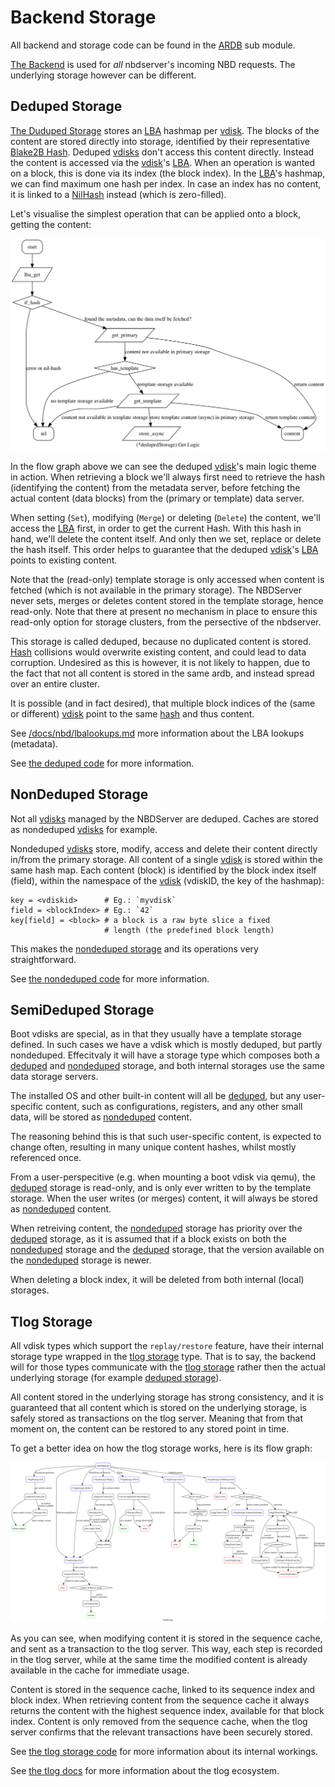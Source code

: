 # Backend Storage

All backend and storage code can be found in the [ARDB][ardb] sub module.

[The Backend][ardb.backend] is used for _all_ nbdserver's incoming NBD requests. The underlying storage however can be different.

## Deduped Storage

[The Duduped Storage][ardb.deduped] stores an [LBA][lba] hashmap per [vdisk][vdisk]. The blocks of the content are stored directly into storage, identified by their representative [Blake2B Hash][blake2b.hash]. Deduped [vdisks][vdisk] don't access this content directly. Instead the content is accessed via the [vdisk][vdisk]'s [LBA][lba]. When an operation is wanted on a block, this is done via its index (the block index). In the [LBA][lba]'s hashmap, we can find maximum one hash per index. In case an index has no content, it is linked to a [NilHash][lba.nilhash] instead (which is zero-filled).

Let's visualise the simplest operation that can be applied onto a block, getting the content:

![(*ardb.dedupedStorage).Get](/docs/assets/deduped_get.png)

In the flow graph above we can see the deduped [vdisk][vdisk]'s main logic theme in action. When retrieving a block we'll always first need to retrieve the hash (identifying the content) from the metadata server, before fetching the actual content (data blocks) from the (primary or template) data server.

When setting (`Set`), modifying (`Merge`) or deleting (`Delete`) the content, we'll access the [LBA][lba] first, in order to get the current Hash. With this hash in hand, we'll delete the content itself. And only then we set, replace or delete the hash itself. This order helps to guarantee that the deduped [vdisk][vdisk]'s [LBA][lba] points to existing content.

Note that the (read-only) template storage is only accessed when content is fetched (which is not available in the primary storage). The NBDServer never sets, merges or deletes content stored in the template storage, hence read-only. Note that there at present no mechanism in place to ensure this read-only option for storage clusters, from the persective of the nbdserver.

This storage is called deduped, because no duplicated content is stored. [Hash][blake2b.hash] collisions would overwrite existing content, and could lead to data corruption. Undesired as this is however, it is not likely to happen, due to the fact that not all content is stored in the same ardb, and instead spread over an entire cluster.

It is possible (and in fact desired), that multiple block indices of the (same or different) [vdisk][vdisk] point to the same [hash][blake2b.hash] and thus content.

See [/docs/nbd/lbalookups.md](/docs/nbd/lbalookups.md) more information about the LBA lookups (metadata).

See [the deduped code](/nbdserver/ardb/deduped.go) for more information.

## NonDeduped Storage

Not all [vdisks][vdisk] managed by the NBDServer are deduped. Caches are stored as nondeduped [vdisks][vdisk] for example.

Nondeduped [vdisks][vdisk] store, modify, access and delete their content directly in/from the primary storage. All content of a single [vdisk][vdisk] is stored within the same hash map. Each content (block) is identified by the block index itself (field), within the namespace of the [vdisk][vdisk] (vdiskID, the key of the hashmap):

```
key = <vdiskid>      # Eg.: `myvdisk`
field = <blockIndex> # Eg.: `42`
key[field] = <block> # a block is a raw byte slice a fixed
                     # length (the predefined block length)
```

This makes the [nondeduped storage][ardb.nondeduped] and its operations very straightforward. 

See [the nondeduped code](/nbdserver/ardb/nondeduped.go) for more information.

## SemiDeduped Storage

Boot vdisks are special, as in that they usually have a template storage defined.
In such cases we have a vdisk which is mostly deduped, but partly nondeduped.
Effecitvaly it will have a storage type which composes both a [deduped][ardb.deduped] and [nondeduped][ardb.nondeduped] storage,
and both internal storages use the same data storage servers.

The installed OS and other built-in content will all be [deduped][ardb.deduped],
but any user-specific content, such as configurations, registers, and any other small data,
will be stored as [nondeduped][ardb.nondeduped] content.

The reasoning behind this is that such user-specific content,
is expected to change often, resulting in many unique content hashes,
whilst mostly referenced once.

From a user-perspecitive (e.g. when mounting a boot vdisk via qemu),
the [deduped][ardb.deduped] storage is read-only, and is only ever written to by the template  storage.
When the user writes (or merges) content, it will always be stored as [nondeduped][ardb.nondeduped] content.

When retreiving content, the [nondeduped][ardb.nondeduped] storage has priority over the [deduped][ardb.deduped] storage,
as it is assumed that if a block exists on both the [nondeduped][ardb.nondeduped] storage and the [deduped][ardb.deduped] storage,
that the version available on the [nondeduped][ardb.nondeduped] storage is newer.

When deleting a block index, it will be deleted from both internal (local) storages.

## Tlog Storage

All vdisk types which support the `replay/restore` feature, have their internal storage type wrapped in the [tlog storage][ardb.tlog] type. That is to say, the backend will for those types communicate with the [tlog storage][ardb.tlog] rather then the actual underlying storage (for example [deduped storage][ardb.deduped]).

All content stored in the underlying storage has strong consistency, and it is guaranteed that all content which is stored on the underlying storage, is safely stored as transactions on the tlog server. Meaning that from that moment on, the content can be restored to any stored point in time.

To get a better idea on how the tlog storage works, here is its flow graph:

![tlogStorage](/docs/assets/tlog_storage.png)

As you can see, when modifying content it is stored in the sequence cache, and sent as a transaction to the tlog server. This way, each step is recorded in the tlog server, while at the same time the modified content is already available in the cache for immediate usage.

Content is stored in the sequence cache, linked to its sequence index and block index. When retrieving content from the sequence cache it always returns the content with the highest sequence index, available for that block index. Content is only removed from the sequence cache, when the tlog server confirms that the relevant transactions have been securely stored.

See [the tlog storage code](/nbdserver/ardb/tlog.go) for more information about its internal workings.

See [the tlog docs](/docs/tlog/tlog.md) for more information about the tlog ecosystem.

[ardb]: /nbdserver/ardb
[ardb.backend]: /nbdserver/ardb/backend.go#L10-L16
[ardb.deduped]: /nbdserver/ardb/deduped.go#L23-L32
[ardb.nondeduped]: /nbdserver/ardb/nondeduped.go#L18-L25
[ardb.tlog]: /nbdserver/ardb/tlog.go#L43-L53
[lba]: /nbdserver/lba
[lba.nilhash]: /nbdserver/lba/hash.go#L15-L16
[vdisk]: https://en.wikipedia.org/wiki/Virtual_disk
[blake2b.hash]: /nbdserver/lba/hash.go#L19-L20